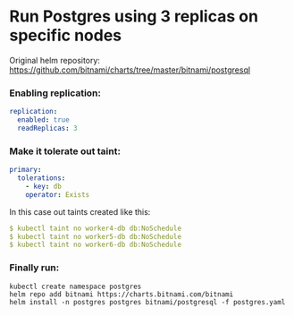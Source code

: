 # Run Postgres using 3 replicas on specific nodes

Original helm repository: https://github.com/bitnami/charts/tree/master/bitnami/postgresql
### Enabling replication:
```yaml
replication:
  enabled: true
  readReplicas: 3
```
### Make it tolerate out taint:
```yaml
primary:
  tolerations:
    - key: db
    operator: Exists
```
In this case out taints created like this:
```yaml
$ kubectl taint no worker4-db db:NoSchedule
$ kubectl taint no worker5-db db:NoSchedule
$ kubectl taint no worker6-db db:NoSchedule
```
### Finally run:
```
kubectl create namespace postgres
helm repo add bitnami https://charts.bitnami.com/bitnami
helm install -n postgres postgres bitnami/postgresql -f postgres.yaml
```
